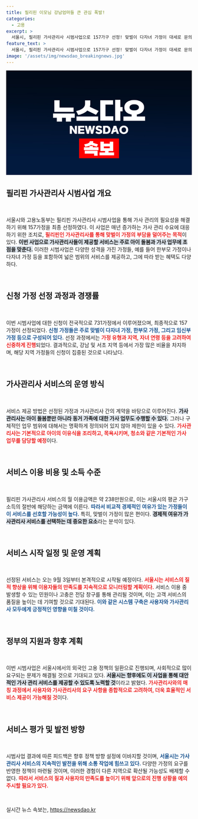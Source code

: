 ```yaml
---
title: 필리핀 이모님 강남엄마들 큰 관심 폭발!
categories:
  - 고용
excerpt: >
  서울시, 필리핀 가사관리사 시범사업으로 157가구 선정! 맞벌이 다자녀 가정이 대세로 문의 폭주, 경쟁률 5대 1! 서비스는 내달 3일부터 시작됩니다. 필리핀 가사관리사와의 협업으로 가사 부담 줄일 기회, 놓치지 마세요!
feature_text: >
  서울시, 필리핀 가사관리사 시범사업으로 157가구 선정! 맞벌이 다자녀 가정이 대세로 문의 폭주, 경쟁률 5대 1! 서비스는 내달 3일부터 시작됩니다. 필리핀 가사관리사와의 협업으로 가사 부담 줄일 기회, 놓치지 마세요!
image: '/assets/img/newsdao_breakingnews.jpg'
---
```


<p><img src="/assets/img/newsdao_breakingnews.jpg" alt="koreaapp 속보" /></p>

<h2 data-ke-size="size26">필리핀 가사관리사 시범사업 개요</h2>

<p data-ke-size="size16">&nbsp;</p>  

<p>서울시와 고용노동부는 필리핀 가사관리사 시범사업을 통해 가사 관리의 필요성을 해결하기 위해 157가정을 최종 선정하였다. 이 사업은 매년 증가하는 가사 관리 수요에 대응하기 위한 조치로, <b><span style="color: #ee2323;">필리핀인 가사관리사를 통해 맞벌이 가정의 부담을 덜어주는 목적</span></b>이 있다. <b><span style="background-color: #21538527;">이번 사업으로 가사관리사들이 제공할 서비스는 주로 아이 돌봄과 가사 업무에 초점을 맞춘다.</span></b> 이러한 시범사업은 다양한 성격을 가진 가정들, 예를 들어 한부모 가정이나 다자녀 가정 등을 포함하여 넓은 범위의 서비스를 제공하고, 그에 따라 받는 혜택도 다양하다. </p>

<p data-ke-size="size16">&nbsp;</p>  

<h2 data-ke-size="size26">신청 가정 선정 과정과 경쟁률</h2>

<p data-ke-size="size16">&nbsp;</p>  

<p>이번 시범사업에 대한 신청이 전국적으로 731가정에서 이루어졌으며, 최종적으로 157가정이 선정되었다. <b><span style="color: #1a5490;">신청 가정들은 주로 맞벌이 다자녀 가정, 한부모 가정, 그리고 임신부 가정 등으로 구성되어 있다.</span></b> 선정 과정에서는 <b><span style="color: #ee2323;">가정 유형과 지역, 자녀 연령 등을 고려하여 신중하게 진행</span></b>되었다. 결과적으로, 강남 및 서초 지역 등에서 가장 많은 비율을 차지하며, 해당 지역 가정들의 신청이 집중된 것으로 나타났다.</p>

<p data-ke-size="size16">&nbsp;</p>  

<h2 data-ke-size="size26">가사관리사 서비스의 운영 방식</h2>

<p data-ke-size="size16">&nbsp;</p>  

<p>서비스 제공 방법은 선정된 가정과 가사관리사 간의 계약을 바탕으로 이루어진다. <b><span style="background-color: #21538527;">가사관리사는 아이 돌봄뿐만 아니라 동거 가족에 대한 가사 업무도 수행할 수 있다.</span></b> 그러나 구체적인 업무 범위에 대해서는 명확하게 정의되어 있지 않아 제한이 있을 수 있다. <b><span style="color: #ee2323;">가사관리사는 기본적으로 아이의 이유식을 조리하고, 목욕시키며, 청소와 같은 기본적인 가사 업무를 담당할 예정</span></b>이다.</p>

<p data-ke-size="size16">&nbsp;</p>  

<h2 data-ke-size="size26">서비스 이용 비용 및 소득 수준</h2>

<p data-ke-size="size16">&nbsp;</p>  

<p>필리핀 가사관리사 서비스의 월 이용금액은 약 238만원으로, 이는 서울시의 평균 가구 소득의 절반에 해당하는 금액에 이른다. <b><span style="color: #1a5490;">따라서 비교적 경제적인 여유가 있는 가정들이 이 서비스를 선호할 가능성이 높다.</span></b> 특히, 맞벌이 가정이 많은 편이다. <b><span style="background-color: #21538527;">경제적 여유가 가사관리사 서비스를 선택하는 데 중요한 요소</span></b>라는 분석이 있다.</p>

<p data-ke-size="size16">&nbsp;</p>  

<h2 data-ke-size="size26">서비스 시작 일정 및 운영 계획</h2>

<p data-ke-size="size16">&nbsp;</p>  

<p>선정된 서비스는 오는 9월 3일부터 본격적으로 시작될 예정이다. <b><span style="color: #ee2323;">서울시는 서비스의 질적 향상을 위해 이용자들의 만족도를 지속적으로 모니터링할 계획이다.</span></b> 서비스 이용 중 발생할 수 있는 민원이나 고충은 전담 창구를 통해 관리될 것이며, 이는 고객 서비스의 품질을 높이는 데 기여할 것으로 기대된다. <b><span style="color: #1a5490;">이와 같은 시스템 구축은 사용자와 가사관리사 모두에게 긍정적인 영향을 미칠 것이다.</span></b></p>

<p data-ke-size="size16">&nbsp;</p>  

<h2 data-ke-size="size26">정부의 지원과 향후 계획</h2>

<p data-ke-size="size16">&nbsp;</p>  

<p>이번 시범사업은 서울시에서의 외국인 고용 정책의 일환으로 진행되며, 사회적으로 많이 요구되는 문제가 해결될 것으로 기대되고 있다. <b><span style="background-color: #21538527;">서울시는 향후에도 이 사업을 통해 대안적인 가사 관리 서비스를 제공할 수 있도록 노력할 것</span></b>이라고 밝혔다. <b><span style="color: #ee2323;">가사관리사와의 매칭 과정에서 사용자와 가사관리사의 요구 사항을 종합적으로 고려하여, 더욱 효율적인 서비스 제공이 가능해질 것</span></b>이다.</p>

<p data-ke-size="size16">&nbsp;</p>  

<h2 data-ke-size="size26">서비스 평가 및 발전 방향</h2>

<p data-ke-size="size16">&nbsp;</p>  

<p>시범사업 결과에 따른 피드백은 향후 정책 방향 설정에 이바지할 것이며, <b><span style="color: #1a5490;">서울시는 가사관리사 서비스의 지속적인 발전을 위해 소통 작업에 힘쓰고 있다.</span></b> 다양한 가정의 요구를 반영한 정책이 마련될 것이며, 이러한 경험이 다른 지역으로 확산될 가능성도 배제할 수 없다. <b><span style="color: #ee2323;">따라서 서비스의 질과 사용자의 만족도를 높이기 위해 앞으로의 진행 상황을 예의주시할 필요가 있다.</span></b></p>

<p data-ke-size="size16">&nbsp;</p>  
실시간 뉴스 속보는, <a href="https://newsdao.kr" rel="dofollow">https://newsdao.kr</a>


